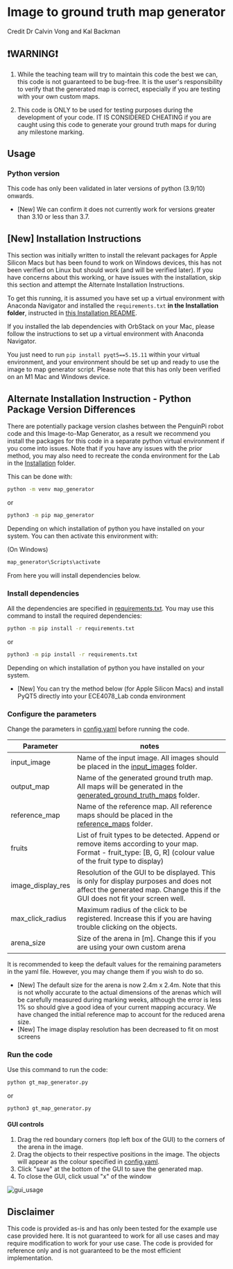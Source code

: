 # Image to ground truth map generator
Credit Dr Calvin Vong and Kal Backman

## ❗WARNING❗
1. While the teaching team will try to maintain this code the best we can, this code is not guaranteed to be bug-free. 
It is the user's responsibility to verify that the generated map is correct, especially if you are testing with your own 
custom maps.

2. This code is ONLY to be used for testing purposes during the development of your code. IT IS CONSIDERED CHEATING if 
you are caught using this code to generate your ground truth maps for during any milestone marking.

## Usage
### Python version
This code has only been validated in later versions of python (3.9/10) onwards.

- [New] We can confirm it does not currently work for versions greater than 3.10 or less than 3.7.

## [New] Installation Instructions

This section was initially written to install the relevant packages for Apple Silicon Macs but has been found to work on Windows devices, this has not been verified on Linux but should work (and will be verified later). If you have concerns about this working, or have issues with the installation, skip this section and attempt the Alternate Installation Instructions. 

To get this running, it is assumed you have set up a virtual environment with Anaconda Navigator and installed the `requirements.txt` **in the Installation folder**, instructed in [this Installation README](../Installation/EnvironmentSetup.md). 

If you installed the lab dependencies with OrbStack on your Mac, please follow the instructions to set up a virtual environment with Anaconda Navigator.

You just need to run `pip install pyqt5==5.15.11` within your virtual environment, and your environment should be set up and ready to use the image to map generator script. Please note that this has only been verified on an M1 Mac and Windows device.

## Alternate Installation Instruction - Python Package Version Differences
There are potentially package version clashes between the PenguinPi robot code and this Image-to-Map Generator, as a result we recommend you install the packages for this code in a separate python virtual environment if you come into issues. Note that if you have any issues with the prior method, you may also need to recreate the conda environment for the Lab in the [Installation](../Installation/EnvironmentSetup.md) folder.

This can be done with:
```bash
python -m venv map_generator
```
or
```bash
python3 -m pip map_generator
```
Depending on which installation of python you have installed on your system. You can then activate this environment with:

(On Windows)
```bash
map_generator\Scripts\activate
```

From here you will install dependencies below.

### Install dependencies
All the dependencies are specified in [requirements.txt](requirements.txt). You may use this command to install the required dependencies:
```bash
python -m pip install -r requirements.txt
```
or
```bash
python3 -m pip install -r requirements.txt
```
Depending on which installation of python you have installed on your system.

- [New] You can try the method below (for Apple Silicon Macs) and install PyQT5 directly into your ECE4078_Lab conda environment

### Configure the parameters
Change the parameters in [config.yaml](config.yaml) before running the code.

| Parameter         | notes                                                                                                                                                                 |
|-------------------|-----------------------------------------------------------------------------------------------------------------------------------------------------------------------|
| input_image       | Name of the input image. All images should be placed in the [input_images](input_images) folder.                                                                      |
| output_map        | Name of the generated ground truth map. All maps will be generated in the [generated_ground_truth_maps](generated_ground_truth_maps) folder.                          |
| reference_map     | Name of the reference map. All reference maps should be placed in the [reference_maps](reference_maps) folder.                                                        |
| fruits            | List of fruit types to be detected. Append or remove items according to your map. Format - fruit_type: [B, G, R] (colour value of the fruit type to display)          |
| image_display_res | Resolution of the GUI to be displayed. This is only for display purposes and does not affect the generated map. Change this if the GUI does not fit your screen well. |
| max_click_radius  | Maximum radius of the click to be registered. Increase this if you are having trouble clicking on the objects.                                                        |
| arena_size        | Size of the arena in [m]. Change this if you are using your own custom arena                                                                                          |

It is recommended to keep the default values for the remaining parameters in the yaml file. However, you may change them if you wish to do so.

- [New] The default size for the arena is now 2.4m x 2.4m. Note that this is not wholly accurate to the actual dimensions of the arenas which will be carefully measured during marking weeks, although the error is less 1% so should give a good idea of your current mapping accuracy. We have changed the initial reference map to account for the reduced arena size.
- [New] The image display resolution has been decreased to fit on most screens

### Run the code
Use this command to run the code:

```bash
python gt_map_generator.py
```
or
```bash
python3 gt_map_generator.py
```

#### GUI controls
1. Drag the red boundary corners (top left box of the GUI) to the corners of the arena in the image.
2. Drag the objects to their respective positions in the image. The objects will appear as the colour specified in [config.yaml](config.yaml).
3. Click "save" at the bottom of the GUI to save the generated map.
4. To close the GUI, click usual "x" of the window

![gui_usage](docs/gui_usage.gif)

## Disclaimer
This code is provided as-is and has only been tested for the example use case provided here. It is not guaranteed to work for all use cases and may require modification to work for your use case. The code is provided for reference only and is not guaranteed to be the most efficient implementation.

